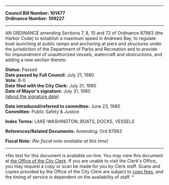 * * * * *  
  
**Council Bill Number: [](#h0)[](#h2)101477**   
**Ordinance Number: 109227**  
  
* * * * *  
  
AN ORDINANCE amending Sections 7, 8, 10 and 72 of Ordinance 87983 (the Harbor Code) to establish a maximum speed in Andrews Bay, to regulate boat launching at public ramps and anchoring at piers and structures under the jurisdiction of the Department of Parks and Recreation and to provide for impoundment of unauthorized vessels, watercraft and obstructions, and adding a new section thereto.  
  
**Status:** Passed   
**Date passed by Full Council:** July 21, 1980   
**Vote:** 8-0   
**Date filed with the City Clerk:** July 31, 1980   
**Date of Mayor's signature:** July 31, 1980   
[(about the signature date)](/~public/approvaldate.htm)   
  
  
**Date introduced/referred to committee:** June 23, 1980   
**Committee:** Public Safety & Justice   
  
**Index Terms:** LAKE-WASHINGTON, BOATS, DOCKS, VESSELS  
  
**References/Related Documents:** Amending: Ord 87983  
  
**Fiscal Note:** *(No fiscal note available at this time)*  
  
* * * * *  
  
*No text for this document is available on-line. You may view this document at [the Office of the City Clerk](http://www.seattle.gov/leg/clerk/contactUs.htm). If you are unable to visit the Clerk's Office, you may request a copy or scan be made for you by Clerk staff. Scans and copies provided by the Office of the City Clerk are subject to [copy fees](http://clerk.seattle.gov/~public/clerkfees.htm), and the timing of service is dependent on the availability of staff. *  
  
  
